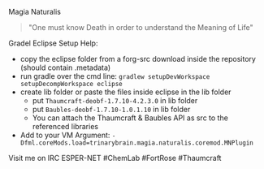 Magia Naturalis

>"One must know Death in order to understand the Meaning of Life"

Gradel Eclipse Setup Help:
- copy the eclipse folder from a forg-src download inside the repository (should contain .metadata)
- run gradle over the cmd line: ``gradlew setupDevWorkspace setupDecompWorkspace eclipse``
- create lib folder or paste the files inside eclipse in the lib folder
	- put ``Thaumcraft-deobf-1.7.10-4.2.3.0`` in lib folder
	- put ``Baubles-deobf-1.7.10-1.0.1.10`` in lib folder
	- You can attach the Thaumcraft & Baubles API as src to the referenced libraries
- Add to your VM Argument: ``-Dfml.coreMods.load=trinarybrain.magia.naturalis.coremod.MNPlugin``

Visit me on IRC ESPER-NET #ChemLab #FortRose #Thaumcraft
